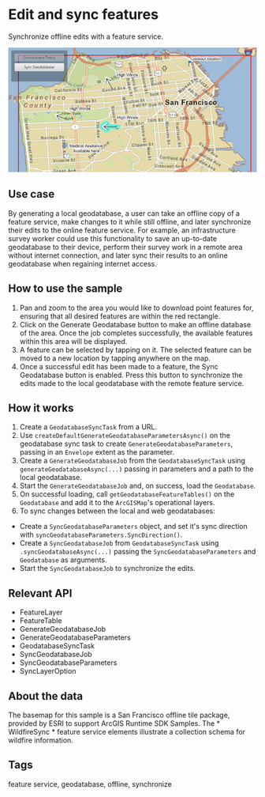 # Edit and sync features

Synchronize offline edits with a feature service.

![](EditAndSyncFeatures.png)

## Use case

By generating a local geodatabase, a user can take an offline copy of a feature service, make changes to it while still offline, and later synchronize their edits to the online feature service. For example, an infrastructure survey worker could use this functionality to save an up-to-date geodatabase to their device, perform their survey work in a remote area without internet connection, and later sync their results to an online geodatabase when regaining internet access.

## How to use the sample

1.  Pan and zoom to the area you would like to download point features for, ensuring that all desired features are within the red rectangle.
2.  Click on the Generate Geodatabase button to make an offline database of the area. Once the job completes successfully, the available features within this area will be displayed.
3.  A feature can be selected by tapping on it. The selected feature can be moved to a new location by tapping anywhere on the map.
4.  Once a successful edit has been made to a feature, the Sync Geodatabase button is enabled. Press this button to synchronize the edits made to the local geodatabase with the remote feature service.

## How it works

1.  Create a `GeodatabaseSyncTask` from a URL.
2.  Use `createDefaultGenerateGeodatabaseParametersAsync()` on the geodatabase sync task to create `GenerateGeodatabaseParameters`, passing in an `Envelope` extent as the parameter.
3.  Create a `GenerateGeodatabaseJob` from the `GeodatabaseSyncTask` using `generateGeodatabaseAsync(...)` passing in parameters and a path to the local geodatabase.
4.  Start the `GenerateGeodatabaseJob` and, on success, load the `Geodatabase`.
5.  On successful loading, call `getGeodatabaseFeatureTables()` on the `Geodatabase` and add it to the `ArcGISMap`'s operational layers.
6.  To sync changes between the local and web geodatabases:
  
*   Create a `SyncGeodatabaseParameters` object, and set it's sync direction with `syncGeodatabaseParameters.SyncDirection()`.
*   Create a `SyncGeodatabaseJob` from `GeodatabaseSyncTask` using `.syncGeodatabaseAsync(...)` passing the `SyncGeodatabaseParameters` and `Geodatabase` as arguments.
*   Start the `SyncGeodatabaseJob` to synchronize the edits.

## Relevant API

*   FeatureLayer
*   FeatureTable
*   GenerateGeodatabaseJob
*   GenerateGeodatabaseParameters
*   GeodatabaseSyncTask
*   SyncGeodatabaseJob
*   SyncGeodatabaseParameters
*   SyncLayerOption

## About the data

The basemap for this sample is a San Francisco offline tile package, provided by ESRI to support ArcGIS Runtime SDK Samples. The *   WildfireSync *   feature service elements illustrate a collection schema for wildfire information.

## Tags

feature service, geodatabase, offline, synchronize
